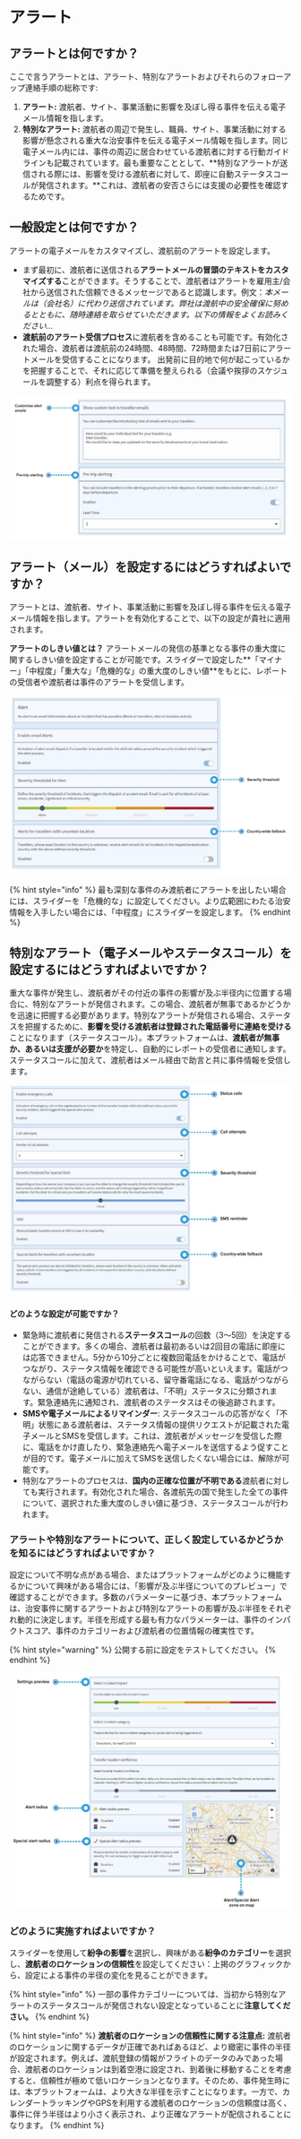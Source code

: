 # アラート

## アラートとは何ですか？

ここで言うアラートとは、アラート、特別なアラートおよびそれらのフォローアップ連絡手順の総称です:

1. **アラート:** 渡航者、サイト、事業活動に影響を及ぼし得る事件を伝える電子メール情報を指します。
2. **特別なアラート:** 渡航者の周辺で発生し、職員、サイト、事業活動に対する影響が懸念される重大な治安事件を伝える電子メール情報を指します。同じ電子メール内には、事件の周辺に居合わせている渡航者に対する行動ガイドラインも記載されています。最も重要なこととして、**特別なアラートが送信される際には、影響を受ける渡航者に対して、即座に自動ステータスコールが発信されます。**これは、渡航者の安否さらには支援の必要性を確認するためです。

## 一般設定とは何ですか？

アラートの電子メールをカスタマイズし、渡航前のアラートを設定します。

* まず最初に、渡航者に送信される**アラートメールの冒頭のテキストをカスタマイズする**ことができます。そうすることで、渡航者はアラートを雇用主/会社から送信された信頼できるメッセージであると認識します。例文：_本メールは（会社名）に代わり送信されています。弊社は渡航中の安全確保に努めるとともに、随時連絡を取らせていただきます。以下の情報をよくお読みください…_
* **渡航前のアラート受信プロセス**に渡航者を含めることも可能です。有効化された場合、渡航者は渡航前の24時間、48時間、72時間または7日前にアラートメールを受信することになります。 出発前に目的地で何が起こっているかを把握することで、それに応じて準備を整えられる（会議や挨拶のスケジュールを調整する）利点を得られます。

![](../../.gitbook/assets/alerting-1-1.JPG)

## アラート（メール）を設定するにはどうすればよいですか？

アラートとは、渡航者、サイト、事業活動に影響を及ぼし得る事件を伝える電子メール情報を指します。アラートを有効化することで、以下の設定が貴社に適用されます。

**アラートのしきい値とは？** アラートメールの発信の基準となる事件の重大度に関するしきい値を設定することが可能です。スライダーで設定した**「マイナー」「中程度」「重大な」「危機的な」の重大度のしきい値**をもとに、レポートの受信者や渡航者は事件のアラートを受信します。

![](../../.gitbook/assets/alerting-2-1.JPG)

{% hint style="info" %}
最も深刻な事件のみ渡航者にアラートを出したい場合には、スライダーを「危機的な」に設定してください。より広範囲にわたる治安情報を入手したい場合には、「中程度」にスライダーを設定します。
{% endhint %}

## 特別なアラート（電子メールやステータスコール）を設定するにはどうすればよいですか？

重大な事件が発生し、渡航者がその付近の事件の影響が及ぶ半径内に位置する場合に、特別なアラートが発信されます。この場合、渡航者が無事であるかどうかを迅速に把握する必要があります。特別なアラートが発信される場合、ステータスを把握するために、**影響を受ける渡航者は登録された電話番号に連絡を受ける**ことになります（ステータスコール）。本プラットフォームは、**渡航者が無事か、あるいは支援が必要か**を特定し、自動的にレポートの受信者に通知します。ステータスコールに加えて、渡航者はメール経由で助言と共に事件情報を受信します。

![](../../.gitbook/assets/alerting-3-2.JPG)

#### どのような設定が可能ですか？

* 緊急時に渡航者に発信される**ステータスコール**の回数（3〜5回）を決定することができます。多くの場合、渡航者は最初あるいは2回目の電話に即座には応答できません。5分から10分ごとに複数回電話をかけることで、電話がつながり、ステータス情報を確認できる可能性が高いといえます。電話がつながらない（電話の電源が切れている、留守番電話になる、電話がつながらない、通信が途絶している）渡航者は、「不明」ステータスに分類されます。緊急連絡先に通知され、渡航者のステータスはその後追跡されます。
* **SMSや電子メールによるリマインダー**: ステータスコールの応答がなく「不明」状態にある渡航者は、ステータス情報の提供リクエストが記載された電子メールとSMSを受信します。これは、渡航者がメッセージを受信した際に、電話をかけ直したり、緊急連絡先へ電子メールを送信するよう促すことが目的です。電子メールに加えてSMSを送信したくない場合には、解除が可能です。
* 特別なアラートのプロセスは、**国内の正確な位置が不明である**渡航者に対しても実行されます。有効化された場合、各渡航先の国で発生した全ての事件について、選択された重大度のしきい値に基づき、ステータスコールが行われます。

### アラートや特別なアラートについて、正しく設定しているかどうかを知るにはどうすればよいですか？

設定について不明な点がある場合、またはプラットフォームがどのように機能するかについて興味がある場合には、「影響が及ぶ半径についてのプレビュー」で確認することができます。多数のパラメーターに基づき、本プラットフォームは、治安事件に関するアラートおよび特別なアラートの影響が及ぶ半径をそれぞれ動的に決定します。半径を形成する最も有力なパラメーターは、事件のインパクトスコア、事件のカテゴリーおよび渡航者の位置情報の確実性です。

{% hint style="warning" %}
公開する前に設定をテストしてください。
{% endhint %}

![](../../.gitbook/assets/alerting-4-2.JPG)

### どのように実施すればよいですか？

スライダーを使用して**紛争の影響**を選択し、興味がある**紛争のカテゴリー**を選択し、**渡航者のロケーションの信頼性**を設定してください：上掲のグラフィックから、設定による事件の半径の変化を見ることができます。

{% hint style="info" %}
一部の事件カテゴリーについては、当初から特別なアラートのステータスコールが発信されない設定となっていることに**注意してください。**
{% endhint %}

{% hint style="info" %}
**渡航者のロケーションの信頼性に関する注意点:** 渡航者のロケーションに関するデータが正確であればあるほど、より緻密に事件の半径が設定されます。例えば、渡航登録の情報がフライトのデータのみであった場合、渡航者のロケーションは到着空港に設定され、到着後に移動することを考慮すると、信頼性が極めて低いロケーションとなります。そのため、事件発生時には、本プラットフォームは、より大きな半径を示すことになります。一方で、カレンダートラッキングやGPSを利用する渡航者のロケーションの信頼度は高く、事件に伴う半径はより小さく表示され、より正確なアラートが配信されることになります。
{% endhint %}

